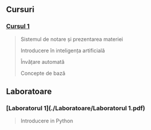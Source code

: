 
## Cursuri

### [Cursul 1](./Cursuri/Curs1.pptx)
 
  > Sistemul de notare și prezentarea materiei
  >
  > Introducere în inteligența artificială
  >
  > Învățare automată
  > 
  > Concepte de bază

## Laboratoare

### [Laboratorul 1](./Laboratoare/Laboratorul 1.pdf)

 > Introducere in Python
